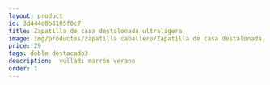 ```yaml
---
layout: product
id: 3d444d0b8105f0c7
title: Zapatilla de casa destalonada ultraligera
image: img/productos/zapatilla caballero/Zapatilla de casa destalonada ultraligera=29=doble destacado3= vulladi marrón verano.webp
price: 29
tags: doble destacado3
description:  vulladi marrón verano
order: 1
---
```

